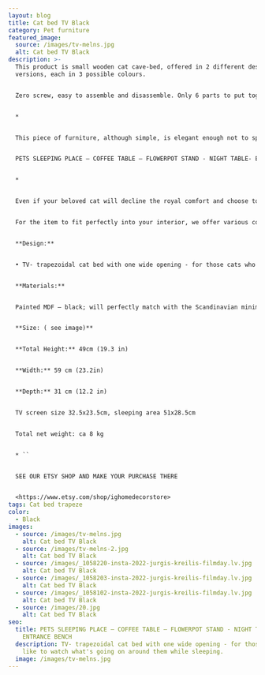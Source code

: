 ```yaml
---
layout: blog
title: Cat bed TV Black
category: Pet furniture
featured_image:
  source: /images/tv-melns.jpg
  alt: Cat bed TV Black
description: >-
  This product is small wooden cat cave-bed, offered in 2 different design
  versions, each in 3 possible colours.


  Zero screw, easy to assemble and disassemble. Only 6 parts to put together. 


  *


  This piece of furniture, although simple, is elegant enough not to spoil the overall look of your home interior. Can be used not only as a bed for your pet, but also as a bedside or coffee table, pot stand or small entryway stool.


  PETS SLEEPING PLACE – COFFEE TABLE – FLOWERPOT STAND - NIGHT TABLE- ENTRANCE BENCH


  *


  Even if your beloved cat will decline the royal comfort and choose to sleep elsewhere, you will easily find another practical and equally stylish application for the object – use it as a coffee table or a flowerpot stand.


  For the item to fit perfectly into your interior, we offer various colour, design and material options:


  **Design:**


  • TV- trapezoidal cat bed with one wide opening - for those cats who like to watch what's going on around them while sleeping.


  **Materials:**


  Painted MDF – black; will perfectly match with the Scandinavian minimalistic interior design!


  **Size: ( see image)**


  **Total Height:** 49cm (19.3 in)


  **Width:** 59 cm (23.2in)


  **Depth:** 31 cm (12.2 in)


  TV screen size 32.5x23.5cm, sleeping area 51x28.5cm


  Total net weight: ca 8 kg


  * ``


  SEE OUR ETSY SHOP AND MAKE YOUR PURCHASE THERE


  <https://www.etsy.com/shop/ighomedecorstore>
tags: Cat bed trapeze
color:
  - Black
images:
  - source: /images/tv-melns.jpg
    alt: Cat bed TV Black
  - source: /images/tv-melns-2.jpg
    alt: Cat bed TV Black
  - source: /images/_1058220-insta-2022-jurgis-kreilis-filmday.lv.jpg
    alt: Cat bed TV Black
  - source: /images/_1058203-insta-2022-jurgis-kreilis-filmday.lv.jpg
    alt: Cat bed TV Black
  - source: /images/_1058102-insta-2022-jurgis-kreilis-filmday.lv.jpg
    alt: Cat bed TV Black
  - source: /images/20.jpg
    alt: Cat bed TV Black
seo:
  title: PETS SLEEPING PLACE – COFFEE TABLE – FLOWERPOT STAND - NIGHT TABLE-
    ENTRANCE BENCH
  description: TV- trapezoidal cat bed with one wide opening - for those cats who
    like to watch what's going on around them while sleeping.
  image: /images/tv-melns.jpg
---
```

